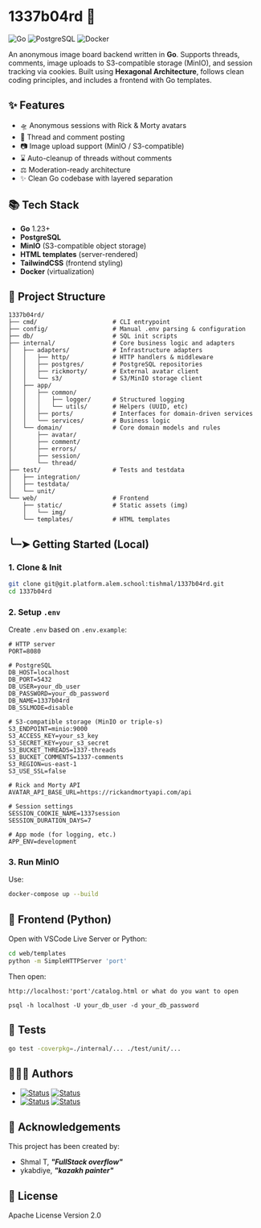# 1337b04rd 📂

![Go](https://img.shields.io/badge/Go-1.23-blue) ![PostgreSQL](https://img.shields.io/badge/PostgreSQL-16-blue) ![Docker](https://img.shields.io/badge/Docker-✓-blue)

An anonymous image board backend written in **Go**. Supports threads, comments, image uploads to S3-compatible storage (MinIO), and session tracking via cookies. Built using **Hexagonal Architecture**, follows clean coding principles, and includes a frontend with Go templates.

## ✨ Features

- 🛸 Anonymous sessions with Rick & Morty avatars
- 📍 Thread and comment posting
- 📷 Image upload support (MinIO / S3-compatible)
- ⌛ Auto-cleanup of threads without comments
- ⚖️ Moderation-ready architecture
- ✨ Clean Go codebase with layered separation


## 📚 Tech Stack

- **Go** 1.23+
- **PostgreSQL**
- **MinIO** (S3-compatible object storage)
- **HTML templates** (server-rendered)
- **TailwindCSS** (frontend styling)
- **Docker** (virtualization)

## 🧬 Project Structure

```
1337b04rd/
├── cmd/                     # CLI entrypoint
├── config/                  # Manual .env parsing & configuration
├── db/                      # SQL init scripts
├── internal/                # Core business logic and adapters
│   ├── adapters/            # Infrastructure adapters
│   │   ├── http/            # HTTP handlers & middleware
│   │   ├── postgres/        # PostgreSQL repositories
│   │   ├── rickmorty/       # External avatar client
│   │   └── s3/              # S3/MinIO storage client
│   ├── app/
│   │   ├── common/
│   │   │   ├── logger/      # Structured logging
│   │   │   └── utils/       # Helpers (UUID, etc)
│   │   ├── ports/           # Interfaces for domain-driven services
│   │   └── services/        # Business logic
│   └── domain/              # Core domain models and rules
│       ├── avatar/
│       ├── comment/
│       ├── errors/
│       ├── session/
│       └── thread/
├── test/                    # Tests and testdata
│   ├── integration/
│   ├── testdata/
│   └── unit/
└── web/                     # Frontend
    ├── static/              # Static assets (img)
    │   └── img/
    └── templates/           # HTML templates
```

## ╰┈➤ Getting Started (Local)

### 1. Clone & Init

```bash
git clone git@git.platform.alem.school:tishmal/1337b04rd.git
cd 1337b04rd
```

### 2. Setup `.env`

Create `.env` based on `.env.example`:

```env
# HTTP server
PORT=8080

# PostgreSQL
DB_HOST=localhost
DB_PORT=5432
DB_USER=your_db_user
DB_PASSWORD=your_db_password
DB_NAME=1337b04rd
DB_SSLMODE=disable

# S3-compatible storage (MinIO or triple-s)
S3_ENDPOINT=minio:9000
S3_ACCESS_KEY=your_s3_key
S3_SECRET_KEY=your_s3_secret
S3_BUCKET_THREADS=1337-threads
S3_BUCKET_COMMENTS=1337-comments
S3_REGION=us-east-1
S3_USE_SSL=false

# Rick and Morty API
AVATAR_API_BASE_URL=https://rickandmortyapi.com/api

# Session settings
SESSION_COOKIE_NAME=1337session
SESSION_DURATION_DAYS=7

# App mode (for logging, etc.)
APP_ENV=development
```

### 3. Run MinIO

Use:
```bash
docker-compose up --build
```

## 🎨 Frontend (Python)

Open with VSCode Live Server or Python:

```bash
cd web/templates
python -m SimpleHTTPServer 'port'
```

Then open:
```
http://localhost:'port'/catalog.html or what do you want to open
```
```
psql -h localhost -U your_db_user -d your_db_password
```

## 📑 Tests

```bash
go test -coverpkg=./internal/... ./test/unit/...
```


## 👨🏻‍💻 Authors

- [![Status](https://img.shields.io/badge/alem-tishmal-success?logo=github)](https://platform.alem.school/git/tishmal) <a href="https://t.me/tim_shm" target="_blank"><img src="https://img.shields.io/badge/telegram-@tishmal-blue?logo=Telegram" alt="Status" /></a>
- [![Status](https://img.shields.io/badge/alem-ykabdiye-success?logo=github)](https://platform.alem.school/git/ykabdiye)  <a href="https://t.me/" target="_blank"><img src="https://img.shields.io/badge/telegram-@ykabdiye-blue?logo=Telegram" alt="Status" /></a>

## 🎉 Acknowledgements <a name = "acknowledgement"></a>

This project has been created by:

- Shmal T, ***"FullStack overflow"***
- ykabdiye, ***"kazakh painter"***

## 📜 License

Apache License Version 2.0

